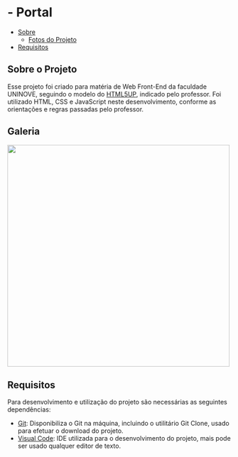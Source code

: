 # - Portal

- [Sobre](#sobre)
  - [Fotos do Projeto](#fotos-do-projeto)
- [Requisitos](#requisitos)

## Sobre o Projeto

Esse projeto foi criado para matéria de Web Front-End da faculdade UNINOVE, seguindo o modelo do [HTML5UP](https://html5up.net/), indicado pelo professor. Foi utilizado HTML, CSS e JavaScript neste desenvolvimento, conforme as orientações e regras passadas pelo professor.

## Galeria

<img src="https://user-images.githubusercontent.com/44379238/85303311-b2650580-b480-11ea-9631-5bb3ba86d8da.png" widht = 300 height = 500>

## Requisitos

Para desenvolvimento e utilização do projeto são necessárias as seguintes dependências: 

- [Git](https://git-scm.com/): Disponibiliza o Git na máquina, incluindo o utilitário Git Clone, usado para efetuar o download do projeto.
- [Visual Code](https://code.visualstudio.com/): IDE utilizada para o desenvolvimento do projeto, mais pode ser usado qualquer editor de texto.  



